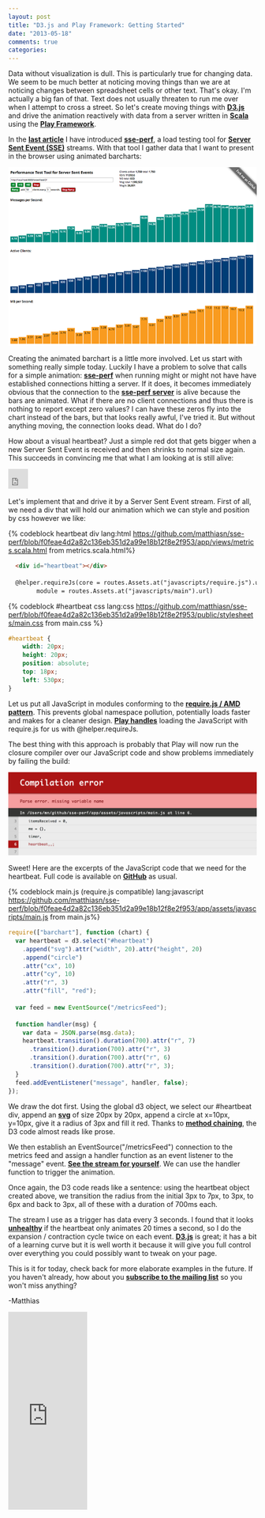 ```yaml
---
layout: post
title: "D3.js and Play Framework: Getting Started"
date: "2013-05-18"
comments: true
categories: 
---
```

Data without visualization is dull. This is particularly true for changing data. We seem to be much better at noticing moving things than we are at noticing changes between spreadsheet cells or other text. That's okay. I'm actually a big fan of that. Text does not usually threaten to run me over when I attempt to cross a street. So let's create moving things with **[D3.js](http://d3js.org)** and drive the animation reactively with data from a server written in **[Scala](http://www.scala-lang.org)** using the **[Play Framework](http://www.playframework.com)**.

In the **[last article](http://bit.ly/sse_load_testing)** I have introduced **[sse-perf](http://bit.ly/sse-perf)**, a load testing tool for **[Server Sent Event (SSE)](http://dev.w3.org/html5/eventsource/)** streams. With that tool I gather data that I want to present in the browser using animated barcharts: 

![SSE Perf](../images/sse-perf-screenshot.png)

Creating the animated barchart is a little more involved. Let us start with something really simple today. Luckily I have a problem to solve that calls for a simple animation:
**[sse-perf](http://bit.ly/sse-perf)** when running might or might not have have established connections hitting a server. If it does, it becomes immediately obvious that the connection to the **[sse-perf server](http://bit.ly/sse-perf-live)** is alive because the bars are animated. What if there are no client connections and thus there is nothing to report except zero values? I can have these zeros fly into the chart instead of the bars, but that looks really awful, I've tried it. But without anything moving, the connection looks dead. What do I do?

How about a visual heartbeat? Just a simple red dot that gets bigger when a new Server Sent Event is received and then shrinks to normal size again. This succeeds in convincing me that what I am looking at is still alive:

<iframe width="40" height="40" src="http://matthiasnehlsen.com/iframes/heartbeat.html" frameborder="0" allowfullscreen></iframe>

Let's implement that and drive it by a Server Sent Event stream. First of all, we need a div that will hold our animation which we can style and position by css however we like:

{% codeblock heartbeat div lang:html https://github.com/matthiasn/sse-perf/blob/f0feae4d2a82c136eb351d2a99e18b12f8e2f953/app/views/metrics.scala.html from metrics.scala.html%}

````html
  <div id="heartbeat"></div>   
  
  @helper.requireJs(core = routes.Assets.at("javascripts/require.js").url, 
        module = routes.Assets.at("javascripts/main").url)
````

{% codeblock #heartbeat css lang:css https://github.com/matthiasn/sse-perf/blob/f0feae4d2a82c136eb351d2a99e18b12f8e2f953/public/stylesheets/main.css from main.css %}

````css
#heartbeat {
    width: 20px;
    height: 20px;
    position: absolute;
    top: 18px;
    left: 530px;
}
````

Let us put all JavaScript in modules conforming to the **[require.js / AMD pattern](http://requirejs.org/docs/whyamd.html)**. This prevents global namespace pollution, potentially loads faster and makes for a cleaner design. **[Play handles](http://www.playframework.com/documentation/2.1.0/RequireJS-support)** loading the JavaScript with require.js for us with @helper.requireJs.

The best thing with this approach is probably that Play will now run the closure compiler over our JavaScript code and show problems immediately by failing the build:

![err](../images/closure_comp_err.png)

Sweet! Here are the excerpts of the JavaScript code that we need for the heartbeat. Full code is available on **[GitHub](http://bit.ly/sse-perf)** as usual.

{% codeblock main.js (require.js compatible) lang:javascript https://github.com/matthiasn/sse-perf/blob/f0feae4d2a82c136eb351d2a99e18b12f8e2f953/app/assets/javascripts/main.js from main.js%}
````js
require(["barchart"], function (chart) {
  var heartbeat = d3.select("#heartbeat")
    .append("svg").attr("width", 20).attr("height", 20)
    .append("circle")
    .attr("cx", 10)
    .attr("cy", 10)
    .attr("r", 3)
    .attr("fill", "red");

  var feed = new EventSource("/metricsFeed");  
    
  function handler(msg) {
    var data = JSON.parse(msg.data);
    heartbeat.transition().duration(700).attr("r", 7)
      .transition().duration(700).attr("r", 3)
      .transition().duration(700).attr("r", 6)
      .transition().duration(700).attr("r", 3);
  }
  feed.addEventListener("message", handler, false);
});
````

We draw the dot first. Using the global d3 object, we select our #heartbeat div, append an **[svg](https://de.wikipedia.org/wiki/Scalable_Vector_Graphics)** of size 20px by 20px, append a circle at x=10px, y=10px, give it a radius of 3px and fill it red. Thanks to **[method chaining](http://bit.ly/chaining-methods)**, the D3 code almost reads like prose.

We then establish an EventSource("/metricsFeed") connection to the metrics feed and assign a handler function as an event listener to the "message" event. **[See the stream for yourself](http://bit.ly/113clAb)**.  We can use the handler function to trigger the animation. 

Once again, the D3 code reads like a sentence: using the heartbeat object created above, we transition the radius from the initial 3px to 7px, to 3px, to 6px and back to 3px, all of these with a duration of 700ms each. 

The stream I use as a trigger has data every 3 seconds. I found that it looks **[unhealthy](http://en.wikipedia.org/wiki/Bradycardia)** if the heartbeat only animates 20 times a second, so I do the expansion / contraction cycle twice on each event. **[D3.js](http://d3js.org)** is great; it has a bit of a learning curve but it is well worth it because it will give you full control over everything you could possibly want to tweak on your page. 

This is it for today, check back for more elaborate examples in the future. If you haven't already, how about you **[subscribe to the mailing list](http://matthiasnehlsen.us7.list-manage1.com/subscribe/post?u=798fd7b50a1d9cc58be41c2af&id=eb7a7193c5)** so you won't miss anything?

-Matthias

<iframe width="160" height="400" src="https://leanpub.com/building-a-system-in-clojure/embed" frameborder="0" allowtransparency="true"></iframe>